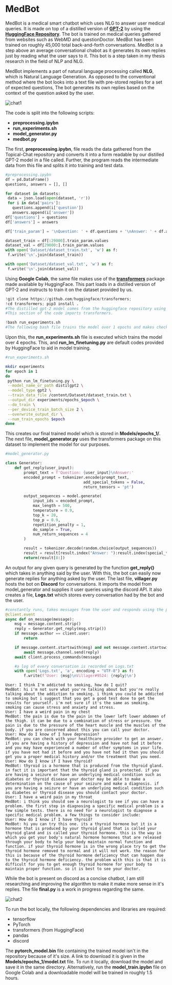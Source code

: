 # MedBot

MedBot is a medical smart chatbot which uses NLG to answer user medical queries. It is made on top of a distilled version of **[GPT-2](https://openai.com/blog/better-language-models/)** by using the **[HuggingFace Repository](https://huggingface.co/)**. The bot is trained on medical queries gathered from websites such as WebMD and questionDoctor. MedBot has been trained on roughly 45,000 total back-and-forth conversations. MedBot is a step above an average conversational chabot as it generates its own replies just by reading what the user says to it. This bot is a step taken in my thesis research in the field of NLP and NLG.

MedBot implements a part of natural language processing called **NLG**, which is Natural Language Generation. As opposed to the conventional method where the bot looks into a text file with pre-stored replies for a set of expected questions, The bot generates its own replies based on the context of the question asked by the user.

![chat1](assets/ss1.png)

The code is split into the following scripts:
* **preprocessing.ipybn**
* **run_experiments.sh**
* **model_generator.py**
* **medbot.py**

 The first, **preprocessing.ipybn**,  file reads the data gathered from the Topical-Chat repository and converts it into a form readable by our distilled GPT-2 model in a file called. Further, the program reads the intermediate data from this file and splits it into training and test data.

 ~~~python
#preprocessing.ipybn
df = pd.DataFrame()
questions, answers = [], []

for dataset in datasets:
  data = json.load(open(dataset, 'r'))
  for i in data['pairs']:
    questions.append(i['question'])
    answers.append(i['answer'])
df['questions'] = questions
df['answers'] = answers

df['train_param'] = '\nQuestion: ' + df.questions + '\nAnswer: ' + df.answers + special_token

dataset_train = df[:29000].train_param.values
dataset_val = df[29000:].train_param.values
with open('Dataset/dataset_train.txt', 'w') as f:
  f.write('\n'.join(dataset_train))

with open('Dataset/dataset_val.txt', 'w') as f:
  f.write('\n'.join(dataset_val))
 ~~~

 Using **Google Colab**, the same file makes use of the **[transformers](https://github.com/huggingface/transformers)** package made available by HuggingFace. This part loads in a distilled version of GPT-2 and instructs to train it on the dataset provided by us.

 ~~~python
 !git clone https://github.com/huggingface/transformers;
 !cd transformers; pip3 install .
 #The distilled gpt-2 model comes from the huggingface repository using the transformers library.
 #This section of the code imports transformers.

 !bash run_experiments.sh
 #The following bash file trains the model over 1 epochs and makes checkpoints every 500 steps.
 ~~~

 Upon this, the **run_experiments.sh** file is executed which trains the model over 4 epochs. This, and **run_lm_finetuning.py** are default codes provided by HuggingFace to aid in model training.

~~~bash
#run_experiments.sh

mkdir experiments
for epoch in 1
do
 python run_lm_finetuning.py \
 --model_name_or_path distilgpt2 \
 --model_type gpt2 \
 --train_data_file /content/Dataset/dataset_train.txt \
 --output_dir experiments/epochs_$epoch \
 --do_train \
 --per_device_train_batch_size 2 \
 --overwrite_output_dir \
 --num_train_epochs $epoch
done
~~~

This creates our final trained model which is stored in **Models/epochs_1/**. The next file, **model_generator.py** uses the transformers package on this dataset to implement the model for our purposes.

~~~python
#model_generator.py

class Generator:
    def get_reply(user_input):
        prompt_text = f'Question: {user_input}\nAnswer:'
        encoded_prompt = tokenizer.encode(prompt_text,
                                  add_special_tokens = False,
                                  return_tensors = 'pt')

        output_sequences = model.generate(
            input_ids = encoded_prompt,
            max_length = 500,
            temperature = 0.9,
            top_k = 20,
            top_p = 0.9,
            repetition_penalty = 1,
            do_sample = True,
            num_return_sequences = 4
        )

        result = tokenizer.decode(random.choice(output_sequences))
        result = result[result.index("Answer: "):result.index(special_token)]
        return(result[8:])
~~~

An output for any given query is generated by the function **get_reply()** which takes in anything said by the user. With this, the bot can easily now generate replies for anything asked by the user. The last file, **villager.py** hosts the bot on **Discord** for conversations. It imports the model from model_generator and supplies it user queries using the discord API. It also creates a file, **Logs.txt** which stores every conversation had by the bot and the user.

~~~python
#constantly runs, takes messages from the user and responds using the provided dataset
@client.event
async def on_message(message):
    msg = message.content.strip()
    reply = Generator.get_reply(msg.strip())
    if message.author == client.user:
        return

    if message.content.startswith(msg) and not message.content.startswith('!'):
        await message.channel.send(reply)
    await client.process_commands(message)

    #a log of every conversation is recorded on Logs.txt
    with open('Logs.txt', 'a', encoding = "UTF-8") as f:
        f.write(f'User: {msg}\nVillager#9524: {reply}\n')
~~~

~~~text
User: I think I'm addicted to smoking, how do I quit?
MedBot: hi i'm not sure what you're talking about but you're really talking about the addiction to smoking. i think you could be addicted to smoking but i suggest that you get a good test done to get the results for yourself. i'm not sure if it's the same as smoking. smoking can cause stress and anxiety and stress.
User: I have a weird pain in my chest
MedBot: the pain is due to the pain in the lower left lower abdomen of the thigh. it can be due to a combination of stress or pressure. the pain is due to the pressure of the heart muscle and the muscles of the body. if you are concerned about this you can call your doctor.
User: How do I know of I have depression?
MedBot: you can check with your healthcare provider to get an answer. if you are having a history of depression and have not had it before and you may have experienced a number of other symptoms in your life. if you have not had it before and you have not had it then you should get you a proper medical history and/or the treatment that you need.
User: How do I know if I have thyroid?
MedBot: thyroid is a hormone that is produced from the thyroid gland. in fact it is important that the thyroid gland is protected. if you are having a seizure or have an underlying medical condition such as diabetes or thyroid disease your doctor may be able to make a determination on the cause of your seizure and make a diagnosis. if you are having a seizure or have an underlying medical condition such as diabetes or thyroid disease you should contact your doctor.
User: I have a weird pain in my throat
MedBot: i think you should see a neurologist to see if you can have a problem. the first step in diagnosing a specific medical problem is a few simple tests. there is no need for a neurologist to diagnose a specific medical problem. a few things to consider include:
User: How do I know if I have thyroid?
MedBot: hi you can try this one. its a thyroid hormone but it is a hormone that is produced by your thyroid gland that is called your thyroid gland and is called your thyroid hormone. this is the way in which you get your body's natural hormone hormones that are released through your body to help your body maintain normal function and function. if your thyroid hormone is in the wrong place try to get the thyroid hormone removed to normal and it will not work. the reason for this is because of the thyroid hormone deficiency that can happen due to the thyroid hormone deficiency. the problem with this is that it is difficult for you to get enough thyroid hormone for your body to maintain proper function. so it is best to see your doctor.
~~~

While the bot is present on discord as a concise chatbot, I am still researching and improving the algorithm to make it make more sense in it's replies. The file **final.py** is a work in progress regarding the same.

![chat2](assets/ss2.png)

To run the bot locally, the following dependencies and libraries are required:
* tensorflow
* PyTorch
* transformers (from HuggingFace)
* pandas
* discord

The **pytorch_model.bin** file containing the trained model isn't in the repository because of it's size. A link to download it is given in the **Models/epochs_1/model.txt** file. To run it locally, download the model and save it in the same directory. Alternatively, run the **model_train.ipybn** file on Google Colab and a downloadable model will be trained in roughly 1.5 hours.
